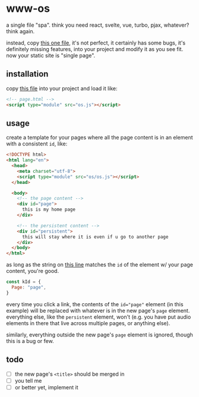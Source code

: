 # www-os

a single file "spa". think you need react, svelte, vue, turbo, pjax, whatever? think again.

instead, copy [this one file](https://github.com/tycobbb/www-os/blob/main/os.js), it's not perfect, it certainly has some bugs, it's definitely missing features, into your project and modify it as you see fit. now your static site is "single page".

## installation

copy [this file](https://github.com/tycobbb/www-os/blob/main/os.js) into your project and load it like:

```html
<!-- page.html -->
<script type="module" src="os.js"></script>
```

## usage

create a template for your pages where all the page content is in an element with a consistent `id`, like:

```html
<!DOCTYPE html>
<html lang="en">
  <head>
    <meta charset="utf-8">
    <script type="module" src="os/os.js"></script>
  </head>

  <body>
    <!-- the page content -->
    <div id="page">
      this is my home page
    </div>

    <!-- the persistent content -->
    <div id="persistent">
      this will stay where it is even if u go to another page
    </div>
  </body>
</html>
```

as long as the string on [this line](https://github.com/tycobbb/www-os/blob/62e25c6ee562ba905681bd3464f41d878236f34f/os.js#L4) 
matches the `id` of the element w/ your page content, you're good.

```js
const kId = {
  Page: "page",
}
```

every time you click a link, the contents of the `id="page"` element (in this example) will be replaced with whatever is in the 
new page's `page` element. everything else, like the `persistent` element, won't (e.g. you have put audio elements in there that 
live across multiple pages, or anything else).

similarly, everything outside the new page's `page` element is ignored, though this is a bug or few.

## todo

- [ ] the new page's `<title>` should be merged in
- [ ] you tell me
- [ ] or better yet, implement it
